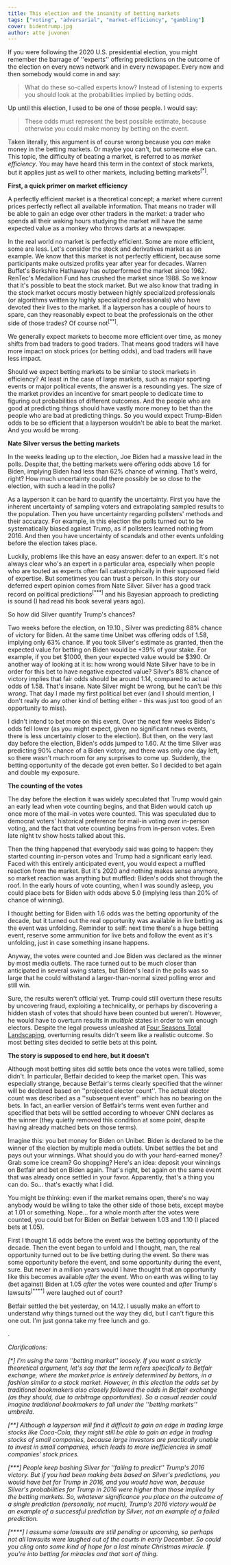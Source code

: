 ```yaml
---
title: This election and the insanity of betting markets
tags: ["voting", "adversarial", "market-efficiency", "gambling"]
cover: bidentrump.jpg
author: atte juvonen
---
```


<re-img
    src="bidentrump.jpg"
    title="Image sourced from the thumbnail of a video published by NBC News. Photographer was not attributed."
    >
</re-img>

If you were following the 2020 U.S. presidential election, you might remember the barrage of ''experts'' offering predictions on the outcome of the election on every news network and in every newspaper. Every now and then somebody would come in and say:

> What do these so-called experts know? Instead of listening to experts you should look at the probabilities implied by betting odds.

Up until this election, I used to be one of those people. I would say:

> These odds must represent the best possible estimate, because otherwise you could make money by betting on the event.

Taken literally, this argument is of course wrong because you _can_ make money in the betting markets. Or maybe you can't, but someone else can. This topic, the difficulty of beating a market, is referred to as _market efficiency_. You may have heard this term in the context of stock markets, but it applies just as well to other markets, including betting markets<sup>[*]</sup>.

**First, a quick primer on market efficiency**

A perfectly efficient market is a theoretical concept; a market where current prices perfectly reflect all available information. That means no trader will be able to gain an edge over other traders in the market: a trader who spends all their waking hours studying the market will have the same expected value as a monkey who throws darts at a newspaper.

In the real world no market is perfectly efficient. Some are more efficient, some are less. Let's consider the stock and derivatives market as an example. We know that this market is not perfectly efficient, because some participants make outsized profits year after year for decades. Warren Buffet's Berkshire Hathaway has outperformed the market since 1962. RenTec's Medallion Fund has crushed the market since 1988. So we know that it's possible to beat the stock market. But we also know that trading in the stock market occurs mostly between highly specialized professionals (or algorithms written by highly specialized professionals) who have devoted their lives to the market. If a layperson has a couple of hours to spare, can they reasonably expect to beat the professionals on the other side of those trades? Of course not<sup>[**]</sup>.

We generally expect markets to become more efficient over time, as money shifts from bad traders to good traders. That means good traders will have more impact on stock prices (or betting odds), and bad traders will have less impact.

Should we expect betting markets to be similar to stock markets in efficiency? At least in the case of large markets, such as major sporting events or major political events, the answer is a resounding yes. The size of the market provides an incentive for smart people to dedicate time to figuring out probabilities of different outcomes. And the people who are good at predicting things should have vastly more money to bet than
the people who are bad at predicting things. So you would expect Trump-Biden odds to be so efficient that a layperson wouldn't be able to beat the market. And you would be wrong.

**Nate Silver versus the betting markets**

In the weeks leading up to the election, Joe Biden had a massive lead in the polls. Despite that, the betting markets were offering odds above 1.6 for Biden, implying Biden had less than 62% chance of winning. That's weird, right? How much uncertainty could there possibly be so close to the election, with such a lead in the polls?

As a layperson it can be hard to quantify the uncertainty. First you have the inherent uncertainty of sampling voters and extrapolating sampled results to the population. Then you have uncertainty regarding pollsters' methods and their accuracy. For example, in this election the polls turned out to be systematically biased against Trump, as if pollsters learned nothing from 2016. And then you have uncertainty of scandals and other events unfolding before the election takes place.

Luckily, problems like this have an easy answer: defer to an expert. It's not always clear who's an expert in a particular area, especially when people who are touted as experts often fail catastrophically in their supposed field of expertise. But sometimes you can trust a person. In this story our deferred expert opinion comes from Nate Silver. Silver has a good track record on political predictions<sup>[***]</sup> and his Bayesian
approach to predicting is sound (I had read his book several years ago).

So how did Silver quantify Trump's chances?

<re-img
    src="538pred.png"
    title="FiveThirtyEight predictions"
    href="https://projects.fivethirtyeight.com/2020-election-forecast/"
    meme=True
    >
</re-img>

Two weeks before the election, on 19.10., Silver was predicting 88% chance of victory for Biden. At the same time
Unibet was offering odds of 1.58, implying only 63% chance. If you took Silver's estimate as granted, then the
expected value for betting on Biden would be +39% of your stake. For example, if you bet $1000, then your expected
value would be $390. Or another way of looking at it is: how wrong would Nate Silver have to be in order for this
bet to have negative expected value? Silver's 88% chance of victory implies that fair odds should be around 1.14,
compared to actual odds of 1.58. That's insane. Nate Silver might be wrong, but he can't be _this wrong_. That day
I made my first political bet ever (and I should mention, I don't really do any other kind of betting either -
this was just too good of an opportunity to miss).

I didn't intend to bet more on this event. Over the next few weeks Biden's odds fell lower (as you might expect,
given no significant news events, there is less uncertainty closer to the election). But then, on the very last day
before the election, Biden's odds jumped to 1.60. At the time Silver was predicting 90% chance of a Biden victory,
and there was only one day left, so there wasn't much room for any surprises to come up. Suddenly, the betting
opportunity of the decade got even better. So I decided to bet again and double my exposure.

**The counting of the votes**

The day before the election it was widely speculated that Trump would gain an early lead when vote counting begins,
and that Biden would catch up once more of the mail-in votes were counted. This was speculated due to democrat voters'
historical preference for mail-in voting over in-person voting, and the fact that vote counting begins from in-person
votes. Even late night tv show hosts talked about this.

Then the thing happened that everybody said was going to happen: they started counting in-person votes and
Trump had a significant early lead. Faced with this entirely anticipated event, you would expect a muffled reaction from
the market. But it's 2020 and nothing makes sense anymore, so market reaction was anything but muffled:
Biden's odds shot through the roof.
In the early hours of vote counting, when I was soundly asleep, you could place bets for Biden
with odds above 5.0 (implying less than 20% of chance of winning).

I thought betting for Biden with
1.6 odds was the betting opportunity of the decade, but it turned out the real opportunity was available
in live betting as the event was unfolding. Reminder to self: next time there's a huge betting event,
reserve some ammunition for live bets and follow the event as it's unfolding, just in case something insane happens.

Anyway, the votes were counted and Joe Biden was declared as the winner by most media outlets. The race turned out to be much
closer than anticipated in several swing states, but Biden's lead in the polls was so large that he could withstand a larger-than-normal sized polling error and still win.

Sure, the results weren't official yet. Trump could still overturn these results by uncovering fraud, exploiting a technicality,
or perhaps by discovering a hidden stash of votes that should have been counted but weren't. However, he would
have to overturn results in _multiple_ states in order to win enough electors. Despite the legal prowess unleashed
at <a href="https://en.wikipedia.org/wiki/Four_Seasons_Total_Landscaping_press_conference" target="_blank">
Four Seasons Total Landscaping</a>, overturning results didn't seem like a realistic outcome. So most betting
sites decided to settle bets at this point.

**The story is supposed to end here, but it doesn't**

Although most betting sites did settle bets once the votes were tallied, some didn't. In particular,
Betfair decided to keep the market open. This was especially strange, because Betfair's terms clearly
specified that the winner will be declared based on ''projected elector count''. The actual elector count
was described as a ''subsequent event'' which has no bearing on the bets. In fact, an earlier version
of Betfair's terms went even further and specified that bets will be settled according to whoever
CNN declares as the winner (they quietly removed this condition at some point, despite having already
matched bets on those terms).

Imagine this: you bet money for Biden on Unibet. Biden is declared to be the winner of the election by
multiple media outlets. Unibet settles the bet and pays out your winnings. What should you do with your
hard-earned money? Grab some ice cream? Go shopping? Here's an idea: deposit your winnings on Betfair
and bet on Biden again. That's right, bet again on the same event that was already once settled in
your favor. Apparently, that's a thing you can do. So... that's exactly what I did.

You might be thinking: even if the market remains open, there's no way anybody would be willing to
take the other side of those bets, except maybe at 1.01 or something. Nope... for a whole month
after the votes were counted, you could bet for Biden on Betfair between 1.03 and 1.10 (I placed bets at 1.05).

<re-img
    src="freelunch.png"
    title="Free Lunch Coupon. Licensed for personal use by KindPNG."
    href="https://www.kindpng.com/imgv/iTwwmTx_1-free-lunch-hd-png-download/"
    meme=True
    >
</re-img>

First I thought 1.6 odds before the event was the betting opportunity of the decade. Then the event began to
unfold and I thought, man, the real opportunity turned out to be live betting during the event.
So there was some opportunity before the event, and some opportunity during the event, sure.
But never in a million years would I have thought that an
opportunity like this becomes available _after_ the event. Who on earth was willing to lay (bet against) Biden
at 1.05 _after_ the votes were counted and _after_ Trump's lawsuits<sup>[****]</sup> were laughed out of court?

Betfair settled the bet yesterday, on 14.12. I usually make an effort to understand why things turned out
the way they did, but I can't figure this one out. I'm just gonna take my free lunch and go.

.

_Clarifications:_

_[*] I'm using the term ''betting market'' loosely. If you want a strictly theoretical argument,
let's say that the term refers specifically to Betfair exchange, where the market price
is entirely determined by bettors, in a fashion similar to a stock market. However, in this election
the odds set by traditional bookmakers also closely followed the odds in Betfair exchange
(as they should, due to arbitrage opportunities). So a casual reader could imagine
traditional bookmakers to fall under the ''betting markets'' umbrella._

_[**] Although a layperson will find it difficult to gain an edge in trading large stocks like Coca-Cola,
they might still be able to gain an edge in trading stocks of small companies, because large investors
are practically unable to invest in small companies, which leads to more inefficiencies in small companies'
stock prices._

_[***] People keep bashing Silver for ''failing to predict'' Trump's 2016 victory. But if you had been
making bets based on Silver's predictions, you would have bet for Trump in 2016, and you would have won,
because Silver's probabilities for Trump in 2016 were higher than those implied by the betting markets.
So, whatever significance you place on the outcome of a single prediction (personally, not much), Trump's 2016
victory would be an example of a successful prediction by Silver, not an example of a failed prediction._

_[****] I assume some lawsuits are still pending or upcoming, so perhaps not all lawsuits were laughed
out of the courts in early December. So could you cling onto some kind of hope for a last minute
Christmas miracle. If you're into betting for miracles and that sort of thing._
